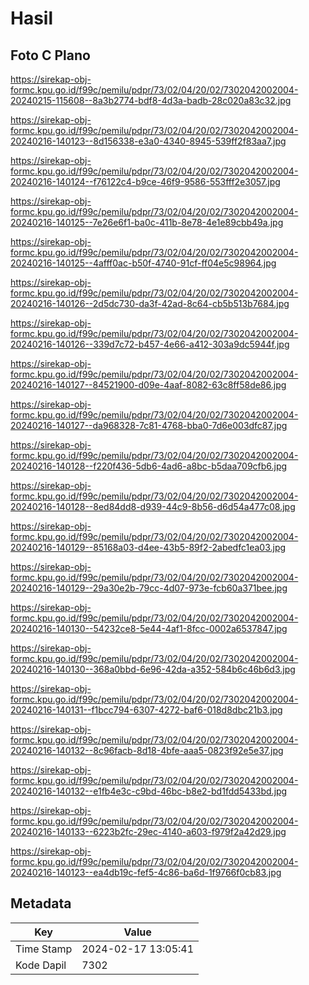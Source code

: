 # Hasil

## Foto C Plano

https://sirekap-obj-formc.kpu.go.id/f99c/pemilu/pdpr/73/02/04/20/02/7302042002004-20240215-115608--8a3b2774-bdf8-4d3a-badb-28c020a83c32.jpg

https://sirekap-obj-formc.kpu.go.id/f99c/pemilu/pdpr/73/02/04/20/02/7302042002004-20240216-140123--8d156338-e3a0-4340-8945-539ff2f83aa7.jpg

https://sirekap-obj-formc.kpu.go.id/f99c/pemilu/pdpr/73/02/04/20/02/7302042002004-20240216-140124--f76122c4-b9ce-46f9-9586-553fff2e3057.jpg

https://sirekap-obj-formc.kpu.go.id/f99c/pemilu/pdpr/73/02/04/20/02/7302042002004-20240216-140125--7e26e6f1-ba0c-411b-8e78-4e1e89cbb49a.jpg

https://sirekap-obj-formc.kpu.go.id/f99c/pemilu/pdpr/73/02/04/20/02/7302042002004-20240216-140125--4afff0ac-b50f-4740-91cf-ff04e5c98964.jpg

https://sirekap-obj-formc.kpu.go.id/f99c/pemilu/pdpr/73/02/04/20/02/7302042002004-20240216-140126--2d5dc730-da3f-42ad-8c64-cb5b513b7684.jpg

https://sirekap-obj-formc.kpu.go.id/f99c/pemilu/pdpr/73/02/04/20/02/7302042002004-20240216-140126--339d7c72-b457-4e66-a412-303a9dc5944f.jpg

https://sirekap-obj-formc.kpu.go.id/f99c/pemilu/pdpr/73/02/04/20/02/7302042002004-20240216-140127--84521900-d09e-4aaf-8082-63c8ff58de86.jpg

https://sirekap-obj-formc.kpu.go.id/f99c/pemilu/pdpr/73/02/04/20/02/7302042002004-20240216-140127--da968328-7c81-4768-bba0-7d6e003dfc87.jpg

https://sirekap-obj-formc.kpu.go.id/f99c/pemilu/pdpr/73/02/04/20/02/7302042002004-20240216-140128--f220f436-5db6-4ad6-a8bc-b5daa709cfb6.jpg

https://sirekap-obj-formc.kpu.go.id/f99c/pemilu/pdpr/73/02/04/20/02/7302042002004-20240216-140128--8ed84dd8-d939-44c9-8b56-d6d54a477c08.jpg

https://sirekap-obj-formc.kpu.go.id/f99c/pemilu/pdpr/73/02/04/20/02/7302042002004-20240216-140129--85168a03-d4ee-43b5-89f2-2abedfc1ea03.jpg

https://sirekap-obj-formc.kpu.go.id/f99c/pemilu/pdpr/73/02/04/20/02/7302042002004-20240216-140129--29a30e2b-79cc-4d07-973e-fcb60a371bee.jpg

https://sirekap-obj-formc.kpu.go.id/f99c/pemilu/pdpr/73/02/04/20/02/7302042002004-20240216-140130--54232ce8-5e44-4af1-8fcc-0002a6537847.jpg

https://sirekap-obj-formc.kpu.go.id/f99c/pemilu/pdpr/73/02/04/20/02/7302042002004-20240216-140130--368a0bbd-6e96-42da-a352-584b6c46b6d3.jpg

https://sirekap-obj-formc.kpu.go.id/f99c/pemilu/pdpr/73/02/04/20/02/7302042002004-20240216-140131--f1bcc794-6307-4272-baf6-018d8dbc21b3.jpg

https://sirekap-obj-formc.kpu.go.id/f99c/pemilu/pdpr/73/02/04/20/02/7302042002004-20240216-140132--8c96facb-8d18-4bfe-aaa5-0823f92e5e37.jpg

https://sirekap-obj-formc.kpu.go.id/f99c/pemilu/pdpr/73/02/04/20/02/7302042002004-20240216-140132--e1fb4e3c-c9bd-46bc-b8e2-bd1fdd5433bd.jpg

https://sirekap-obj-formc.kpu.go.id/f99c/pemilu/pdpr/73/02/04/20/02/7302042002004-20240216-140133--6223b2fc-29ec-4140-a603-f979f2a42d29.jpg

https://sirekap-obj-formc.kpu.go.id/f99c/pemilu/pdpr/73/02/04/20/02/7302042002004-20240216-140123--ea4db19c-fef5-4c86-ba6d-1f9766f0cb83.jpg


## Metadata

| Key        | Value               |
| ---------- | ------------------- |
| Time Stamp | 2024-02-17 13:05:41 |
| Kode Dapil | 7302                |



